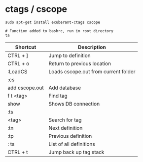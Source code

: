 # ctags / cscope

```
sudo apt-get install exuberant-ctags cscope

# Function added to bashrc, run in root directory
ta
```

| Shortcut | Description |
| -------- | ----------- |
| CTRL + ]  | Jump to definition |
| CTRL + o | Return to previous location | 
| :LoadCS | Loads cscope.out from current folder |
| :cs |
| add cscope.out | Add database |
| f t \<tag> | Find tag |
| show | Shows DB connection |
| :ts |
| \<tag> | Search for tag |
| :tn | Next definition |
| :tp | Previous definition |
| : ts | List of all definitions |
| CTRL + t | Jump back up tag stack |
